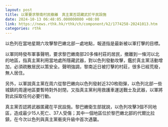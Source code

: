 ```yaml
---
layout: post
title: 以軍要求黎南村民撤離　真主黨否認藏武於平民設施
date: 2024-10-13 06:48:05.000000000 +08:00
link: https://news.rthk.hk/rthk/ch/component/k2/1774258-20241013.htm
categories: rthk
---
```


以色列在當地星期六攻擊黎巴嫩北部一處地點，報道指是最新被以軍打擊的目標。

以軍同時發布軍事聲明，要求黎巴嫩南部20多條村莊的居民，撤離到一條河以北的地區，指真主黨利用當地處所隱藏武器，對以色列發動攻擊，鑑於真主黨活動增加，必須疏散居民以策安全。聲明強調，黎南近日被打擊的村莊，很多已經荒廢，無人居住。

另外，以軍說真主黨在周六從黎巴嫩向以色列發射近320枚砲彈，以色列北部一些城鎮的周邊地區要暫時對外封閉，又指真主黨利用救護車運送戰士及武器，以軍將對此採取任何必要行動。

真主黨否認將武器匿藏在平民設施。黎巴嫩衛生部就說，以色列攻擊3個不同地區，造成最少15人死亡、37人受傷；其中一個地區位於黎巴嫩北部的代爾比拉鎮，在今次以色列與真主黨衝突升級中首次遇襲。
